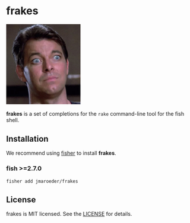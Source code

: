 # frakes

<img src="https://raw.githubusercontent.com/jmaroeder/frakes/master/eyes.jpg" width="200" alt="Those Eyes">

**frakes** is a set of completions for the `rake` command-line tool for the fish shell.

## Installation

We recommend using [fisher](https://github.com/jorgebucaran/fisher) to install **frakes**.

### fish >=2.7.0

```
fisher add jmaroeder/frakes
```

## License

frakes is MIT licensed. See the [LICENSE](LICENSE) for details.
